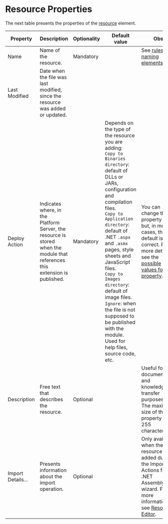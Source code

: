 # Resource Properties

The next table presents the properties of the [resource](<../../../extensibility-and-integration/integration-studio/managing-extensions/resource-define.md>) element.  

|Property|Description|Optionality|Default value|Obs.|
|--- |--- |--- |--- |--- |
|Name|Name of the resource.|Mandatory||See [rules for naming elements](<../element-naming.md>).|
|Last Modified|Date when the file was last modified, since the resource was added or updated.||||
|Deploy Action|Indicates where, in the Platform Server, the resource is stored when the module that references this extension is published.|Mandatory|Depends on the type of the resource you are adding:<br/>`Copy to Binaries directory`: default of DLLs or JARs, configuration and compilation files.<br/>`Copy to Application directory`: default of .NET `.aspx` and `.asmx` pages, style sheets and JavaScript files.<br/>`Copy to Images directory`: default of image files.<br/>`Ignore`: when the file is not supposed to be published with the module. Used for help files, source code, etc.|You can change the property value but, in most cases, the default is correct. For more details, see the [possible values for this property](<../editor/resource.md>).|
|Description|Free text that describes the resource.|Optional||Useful for documentation and knowledge transfer purposes.<br/>The maximum size of this property is 255 characters.|
|Import Details...|Presents information about the import operation.|Optional||Only available when the resource was added during the Import Actions from .NET Assembly wizard. For more information, see [Resource Editor](<../editor/resource.md>).|

